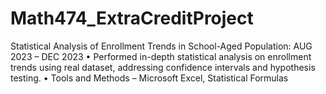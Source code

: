 # Math474_ExtraCreditProject
Statistical Analysis of Enrollment Trends in School-Aged Population: AUG 2023 – DEC 2023 • Performed in-depth statistical analysis on enrollment trends using real dataset, addressing confidence intervals and hypothesis testing. • Tools and Methods – Microsoft Excel, Statistical Formulas

